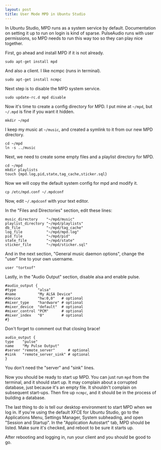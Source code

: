 ```yaml
---
layout: post
title: User Mode MPD in Ubuntu Studio
---
```

In Ubuntu Studio, MPD runs as a system service by default.
Documentation on setting it up to run on login is kind of sparse.
PulseAudio runs with user permissions, so MPD needs to run this way too so they can play nice together.

First, go ahead and install MPD if it is not already.

    sudo apt-get install mpd

And also a client. I like ncmpc (runs in terminal).

    sudo apt-get install ncmpc

Next step is to disable the MPD system service.

    sudo update-rc.d mpd disable

Now it's time to create a config directory for MPD. I put mine at `~/mpd`, but `~/.mpd` is fine if you want it hidden.

    mkdir ~/mpd

I keep my music at `~/music`, and created a symlink to it from our new MPD directory.

    cd ~/mpd
    ln -s ../music

Next, we need to create some empty files and a playlist directory for MPD.

    cd ~/mpd
    mkdir playlists
    touch {mpd.log,pid,state,tag_cache,sticker.sql}

Now we will copy the default system config for mpd and modify it.

    cp /etc/mpd.conf ~/.mpdconf

Now, edit `~/.mpdconf` with your text editor.

In the "Files and Directories" section, edit these lines:

    music_directory    "~/mpd/music"
    playlist_directory "~/mpd/playlists"
    db_file            "~/mpd/tag_cache"
    log_file           "~/mpd/mpd.log"
    pid_file           "~/mpd/pid"
    state_file         "~/mpd/state"
    sticker_file       "~/mpd/sticker.sql"

And in the next section, "General music daemon options", change the "user" line to your own username.

    user "tortxof"

Lastly, in the "Audio Output" section, disable alsa and enable pulse.

    #audio_output {
    #type          "alsa"
    #name          "My ALSA Device"
    #device        "hw:0,0"   # optional
    #mixer_type    "hardware" # optional
    #mixer_device  "default"  # optional
    #mixer_control "PCM"      # optional
    #mixer_index   "0"        # optional
    #}

Don't forget to comment out that closing brace!

    audio_output {
    type    "pulse"
    name    "My Pulse Output"
    #server "remote_server"      # optional
    #sink   "remote_server_sink" # optional
    }

You don't need the "server" and "sink" lines.

Now you should be ready to start up MPD.
You can just run `mpd` from the terminal, and it should start up.
It may complain about a corrupted database, just because it's an empty file.
It shouldn't complain on subsequent start-ups.
Then fire up `ncmpc`, and it should be in the process of building a database.

The last thing to do is tell our desktop environment to start MPD when we log in.
If you're using the default XFCE for Ubuntu Studio, go to the Applications Menu,
Settings Manager, System subheading, and open "Session and Startup".
In the "Application Autostart" tab, MPD should be listed.
Make sure it's checked, and reboot to be sure it starts up.

After rebooting and logging in, run your client and you should be good to go.
